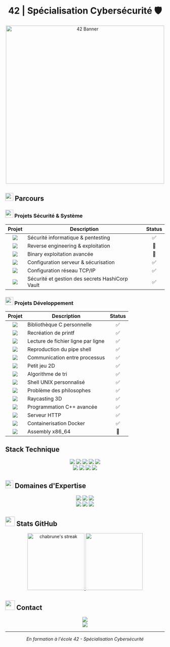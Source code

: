 # <div align="center"> 42 | Spécialisation Cybersécurité 🛡️</div>


<p align="center">
  <img src="https://d2xgp34eq2b9wx.cloudfront.net/42-mulhouse/brand_logo/logo-42-mulhouse.png" alt="42 Banner" width="500"/>
</p>


## <img src="https://media2.giphy.com/media/QssGEmpkyEOhBCb7e1/giphy.gif?cid=ecf05e47a0n3gi1bfqntqmob8g9aid1oyj2wr3ds3mg700bl&rid=giphy.gif" width="25"> Parcours


### <img src="https://media.giphy.com/media/WFZvB7VIXBgiz3oDXE/giphy.gif" width="25"> Projets Sécurité & Système


| Projet | Description | Status |
|:--------:|-------------|:---------:|
| <img src="https://img.shields.io/badge/Snow_Crash-Security-blue?style=flat-square&logo=42"> | Sécurité informatique & pentesting | ✅ |
| <img src="https://img.shields.io/badge/Rainfall-RE-red?style=flat-square&logo=42"> | Reverse engineering & exploitation | 🔄 |
| <img src="https://img.shields.io/badge/Override-PWN-purple?style=flat-square&logo=42"> | Binary exploitation avancée | 🔄 |
| <img src="https://img.shields.io/badge/Born2beRoot-System-green?style=flat-square&logo=debian"> | Configuration serveur & sécurisation | ✅ |
| <img src="https://img.shields.io/badge/NetPractice-Network-orange?style=flat-square&logo=cisco"> | Configuration réseau TCP/IP | ✅ |
| <img src="https://img.shields.io/badge/Transcendence-Cluster_Vault-blue?style=flat-square&logo=vault"> | Sécurité et gestion des secrets HashiCorp Vault | ✅ |




### <img src="https://media.giphy.com/media/IdyAQJVN2kVPNUrojM/giphy.gif" width="25"> Projets Développement



| Projet | Description | Status |
|:--------:|-------------|:---------:|
| <img src="https://img.shields.io/badge/Libft-C-blue?style=flat-square&logo=42"> | Bibliothèque C personnelle | ✅ |
| <img src="https://img.shields.io/badge/Printf-C-blue?style=flat-square&logo=42"> | Recréation de printf | ✅ |
| <img src="https://img.shields.io/badge/GNL-C-blue?style=flat-square&logo=42"> | Lecture de fichier ligne par ligne | ✅ |
| <img src="https://img.shields.io/badge/Pipex-C-blue?style=flat-square&logo=42"> | Reproduction du pipe shell | ✅ |
| <img src="https://img.shields.io/badge/Minitalk-C-blue?style=flat-square&logo=42"> | Communication entre processus | ✅ |
| <img src="https://img.shields.io/badge/So_long-C-blue?style=flat-square&logo=42"> | Petit jeu 2D | ✅ |
| <img src="https://img.shields.io/badge/Push_swap-C-blue?style=flat-square&logo=42"> | Algorithme de tri | ✅ |
| <img src="https://img.shields.io/badge/Minishell-C-blue?style=flat-square&logo=42"> | Shell UNIX personnalisé | ✅ |
| <img src="https://img.shields.io/badge/Philosophers-C-blue?style=flat-square&logo=42"> | Problème des philosophes | ✅ |
| <img src="https://img.shields.io/badge/Cub3D-C-blue?style=flat-square&logo=42"> | Raycasting 3D | ✅ |
| <img src="https://img.shields.io/badge/CPP-C++-red?style=flat-square&logo=cplusplus"> | Programmation C++ avancée | ✅ |
| <img src="https://img.shields.io/badge/Webserv-C++-red?style=flat-square&logo=nginx"> | Serveur HTTP  | ✅ |
| <img src="https://img.shields.io/badge/Inception-Docker-blue?style=flat-square&logo=docker"> | Containerisation Docker | ✅ |
| <img src="https://img.shields.io/badge/LibASM-ASM-lightgrey?style=flat-square&logo=42"> | Assembly x86_64 | 🔄 |


## Stack Technique

<div align="center">
  <img src="https://img.shields.io/badge/C-00599C?style=for-the-badge&logo=c&logoColor=white"/>
  <img src="https://img.shields.io/badge/C++-00599C?style=for-the-badge&logo=c%2B%2B&logoColor=white"/>
  <img src="https://img.shields.io/badge/Python-3776AB?style=for-the-badge&logo=python&logoColor=white"/>
  <img src="https://img.shields.io/badge/Assembly-654FF0?style=for-the-badge&logo=assembly&logoColor=white"/>
  <img src="https://img.shields.io/badge/Shell-121011?style=for-the-badge&logo=gnu-bash&logoColor=white"/>
  <br/>
  <img src="https://img.shields.io/badge/HTML5-E34F26?style=for-the-badge&logo=html5&logoColor=white"/>
  <img src="https://img.shields.io/badge/CSS3-1572B6?style=for-the-badge&logo=css3&logoColor=white"/>
  <img src="https://img.shields.io/badge/JavaScript-F7DF1E?style=for-the-badge&logo=javascript&logoColor=black"/>
  <img src="https://img.shields.io/badge/Django-092E20?style=for-the-badge&logo=django&logoColor=white"/>
</div>



## <img src="https://media.giphy.com/media/UVG0BN8TOMKkPOJS6e/giphy.gif" width="25"> Domaines d'Expertise



<div align="center">
  <img src="https://img.shields.io/badge/Security-System_&_RE-red?style=for-the-badge&logo=hackaday"/>
  <img src="https://img.shields.io/badge/Network-Administration-orange?style=for-the-badge&logo=cisco"/>
  <img src="https://img.shields.io/badge/Linux-Administration-yellow?style=for-the-badge&logo=linux"/>
  <br/>
  <img src="https://img.shields.io/badge/Docker-Containerisation-blue?style=for-the-badge&logo=docker"/>
  <img src="https://img.shields.io/badge/Low_Level-Programming-purple?style=for-the-badge&logo=assemblyscript"/>
  <img src="https://img.shields.io/badge/Web-Development-green?style=for-the-badge&logo=webpack"/>
</div>



## <img src="https://media.giphy.com/media/W5eoZHPpUx9sapR0eu/giphy.gif" width="30px" height="30px"> Stats GitHub



<p align="center">
  <a href="https://github.com/chabrune">
    <img height="180em" src="https://github-readme-streak-stats.herokuapp.com/?user=chabrune&theme=radical" alt="chabrune's streak"/>
    <img height="180em" src="https://github-readme-stats.vercel.app/api/top-langs/?username=chabrune&layout=compact&theme=radical"/>
  </a>
</p>



## <img src="https://media.giphy.com/media/QXPqYpSyBIMjBTtBbl/giphy.gif" width="30px" height="30px"> Contact



<div align="center">
  <a href="mailto:chabrune@student.42mulhouse.fr">
    <img src="https://img.shields.io/badge/email-chabrune%40student.42mulhouse.fr-blue?style=for-the-badge&logo=gmail"/>
  </a>
  <br>
  <a href="https://profile.intra.42.fr/users/chabrune">
    <img src="https://img.shields.io/badge/Profile-42-purple?style=for-the-badge&logo=42"/>
  </a>
</div>

---
<div align="center">
  <i>En formation à l'école 42 - Spécialisation Cybersécurité</i>
</div>
